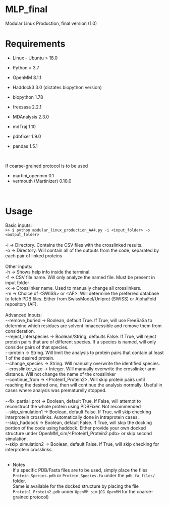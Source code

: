 # MLP_final
Modular Linux Production, final version (1.0)
<br/>

# Requirements
* Linux - Ubuntu > 18.0<br/>

* Python > 3.7<br/>
* OpenMM 8.1.1<br/>
* Haddock3 3.0 (dictates biopython version)<br/>
* biopython 1.78<br/>
* freesasa 2.2.1<br/>
* MDAnalysis 2.3.0<br/>
* mdTraj 1.10<br/>
* pdbfixer 1.9.0<br/>
* pandas 1.5.1<br/>
<br/>

If coarse-grained protocol is to be used<br/>
* martini_openmm 0.1<br/>
* vermouth (Martinizer) 0.10.0<br/>
<br/>

# Usage
Basic inputs: <br/>
```>> $ python modular_linux_production_AA4.py -i <input_folder> -o <output_folder>```<br/><br/>
-i -> Directory. Contains the CSV files with the crosslinked results.<br/>
-o -> Directory. Will contain all of the outputs from the code, separated by each pair of linked proteins<br/>
<br/>
Other inputs: <br/>
-h -> Shows help info inside the terminal.<br/>
-f -> CSV file name. Will only analyze the named file. Must be present in input folder<br/>
-x -> Crosslinker name. Used to manually change all crosslinkers.<br/>
-m -> Choice of \<SWISS\> or \<AF\>. Will determine the preferred database to fetch PDB files. Either from SwissModel/Uniprot (SWISS) or AlphaFold repository (AF).<br/>
<br/>
Advanced Inputs: <br/>
--remove_buried -> Boolean, default True. If True, will use FreeSaSa to determine which residues are solvent innaccessible and remove them from consideration. <br/>
--reject_interspecies -> Boolean/String, defaults False. If True, will reject protein pairs that are of different species. If a species is named, will only consider pairs of that species.<br/>
--protein -> String. Will limit the analysis to protein pairs that contain at least 1 of the desired protein.<br/>
--change_species -> String. Will manually overwrite the identified species.<br/>
--crosslinker_size -> Integer. Will manually overwrite the crosslinker arm distance. Will not change the name of the crosslinker<br/>
--continue_from -> \<Protein1_Protein2\>. Will skip protein pairs until reaching the desired one, then will continue the analysis normally. Useful in cases where analysis was prematurelly stopped. <br/>
<br/>
--fix_partial_prot -> Boolean, default True. If False, will attempt to reconstruct the whole protein using PDBFixer. Not recommended<br/>
--skip_simulation1 -> Boolean, default False. If True, will skip checking interprotein crosslinks. Automatically done in intraprotein cases.<br/>
--skip_haddock -> Boolean, default False. If True, will skip the docking portion of the code using haddock. Either provide your own docked structure under OpenMM_sim/\<Protein1_Protein2.pdb\> or skip second simulation.<br/>
--skip_simulation2 -> Boolean, default False. If True, will skip checking for interprotein crosslinks.<br/>
<br/>
* Notes<br/>
If a specific PDB/Fasta files are to be used, simply place the files ```Protein_Species.pdb``` or ```Protein_Species.fa``` under the ```pdb_fa_files/``` folder.<br/>
Same is available for the docked structure by placing the file ```Protein1_Protein2.pdb``` under ```OpenMM_sim``` (```CG_OpenMM``` for the coarse-grained protocol) <br/>
